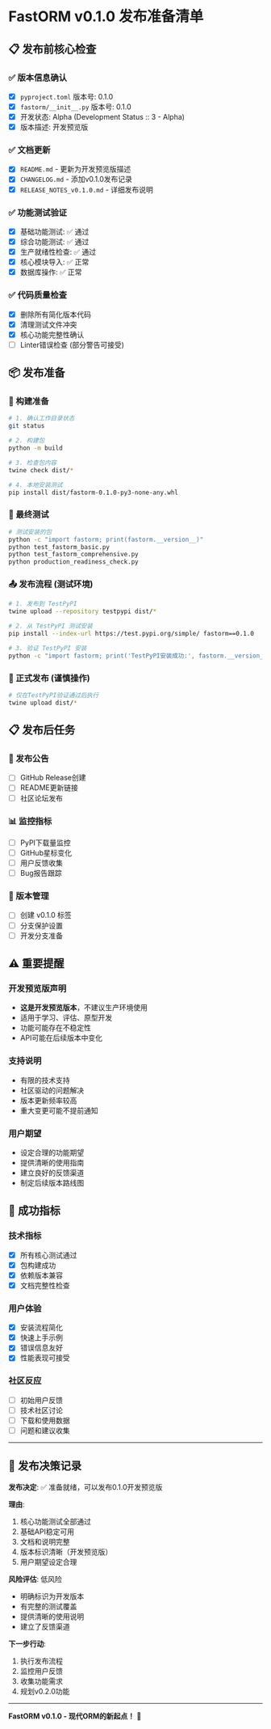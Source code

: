 # FastORM v0.1.0 发布准备清单

## 📋 发布前核心检查

### ✅ 版本信息确认
- [x] `pyproject.toml` 版本号: 0.1.0
- [x] `fastorm/__init__.py` 版本号: 0.1.0  
- [x] 开发状态: Alpha (Development Status :: 3 - Alpha)
- [x] 版本描述: 开发预览版

### ✅ 文档更新
- [x] `README.md` - 更新为开发预览版描述
- [x] `CHANGELOG.md` - 添加v0.1.0发布记录
- [x] `RELEASE_NOTES_v0.1.0.md` - 详细发布说明

### ✅ 功能测试验证
- [x] 基础功能测试: ✅ 通过
- [x] 综合功能测试: ✅ 通过  
- [x] 生产就绪性检查: ✅ 通过
- [x] 核心模块导入: ✅ 正常
- [x] 数据库操作: ✅ 正常

### ✅ 代码质量检查
- [x] 删除所有简化版本代码
- [x] 清理测试文件冲突
- [x] 核心功能完整性确认
- [ ] Linter错误检查 (部分警告可接受)

## 📦 发布准备

### 🔧 构建准备
```bash
# 1. 确认工作目录状态
git status

# 2. 构建包
python -m build

# 3. 检查包内容
twine check dist/*

# 4. 本地安装测试
pip install dist/fastorm-0.1.0-py3-none-any.whl
```

### 🧪 最终测试
```bash
# 测试安装的包
python -c "import fastorm; print(fastorm.__version__)"
python test_fastorm_basic.py
python test_fastorm_comprehensive.py
python production_readiness_check.py
```

### 📤 发布流程 (测试环境)
```bash
# 1. 发布到 TestPyPI
twine upload --repository testpypi dist/*

# 2. 从 TestPyPI 测试安装
pip install --index-url https://test.pypi.org/simple/ fastorm==0.1.0

# 3. 验证 TestPyPI 安装
python -c "import fastorm; print('TestPyPI安装成功:', fastorm.__version__)"
```

### 🚀 正式发布 (谨慎操作)
```bash
# 仅在TestPyPI验证通过后执行
twine upload dist/*
```

## 📋 发布后任务

### 📢 发布公告
- [ ] GitHub Release创建
- [ ] README更新链接
- [ ] 社区论坛发布

### 📊 监控指标
- [ ] PyPI下载量监控
- [ ] GitHub星标变化
- [ ] 用户反馈收集
- [ ] Bug报告跟踪

### 🔄 版本管理
- [ ] 创建 v0.1.0 标签
- [ ] 分支保护设置
- [ ] 开发分支准备

## ⚠️ 重要提醒

### 开发预览版声明
- **这是开发预览版本**，不建议生产环境使用
- 适用于学习、评估、原型开发
- 功能可能存在不稳定性
- API可能在后续版本中变化

### 支持说明
- 有限的技术支持
- 社区驱动的问题解决
- 版本更新频率较高
- 重大变更可能不提前通知

### 用户期望
- 设定合理的功能期望
- 提供清晰的使用指南
- 建立良好的反馈渠道
- 制定后续版本路线图

## 🎯 成功指标

### 技术指标
- [x] 所有核心测试通过
- [x] 包构建成功
- [x] 依赖版本兼容
- [x] 文档完整性检查

### 用户体验
- [x] 安装流程简化
- [x] 快速上手示例
- [x] 错误信息友好
- [x] 性能表现可接受

### 社区反应
- [ ] 初始用户反馈
- [ ] 技术社区讨论
- [ ] 下载和使用数据
- [ ] 问题和建议收集

---

## 📝 发布决策记录

**发布决定**: ✅ 准备就绪，可以发布0.1.0开发预览版

**理由**:
1. 核心功能测试全部通过
2. 基础API稳定可用
3. 文档和说明完整
4. 版本标识清晰（开发预览版）
5. 用户期望设定合理

**风险评估**: 低风险
- 明确标识为开发版本
- 有完整的测试覆盖
- 提供清晰的使用说明
- 建立了反馈渠道

**下一步行动**:
1. 执行发布流程
2. 监控用户反馈
3. 收集功能需求
4. 规划v0.2.0功能

---

**FastORM v0.1.0 - 现代ORM的新起点！** 🚀 